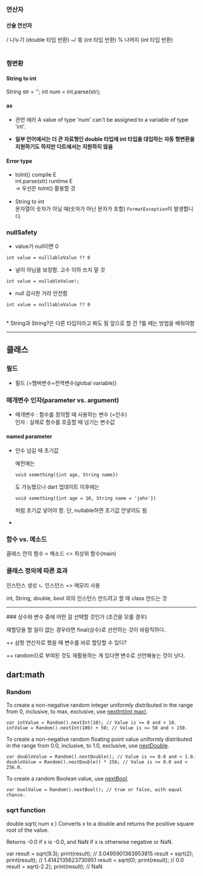 

### 연산자
#### 산술 연산자
/  나누기 (double 타입 반환)
~/ 몫 (int 타입 반환)
%  나머지 (int 타입 반환)
<br>
<br>
### 형변환
#### String to int
String str = '';
int num = int.parse(str);

#### as
- 관련 에러
A value of type 'num' can't be assigned to a variable of type 'int'.

* **일부 언어에서는 더 큰 자료형인 double 타입에 int 타입을 대입하는 자동 형변환을 지원하기도 하지만 다트에서는 지원하지 않음**

#### Error type

* toInt() compile E <br>
int.parse(str) runtime E <br>
-> 우선은 toInt() 활용할 것<br><br>
* String to int <br>
문자열이 숫자가 아닐 때(숫자가 아닌 문자가 포함) `FormatException`이 발생합니다.

###  nullSafety
* value가 null이면 0

```
int value = nulllableValue ?? 0
```

* 널이 아님을 보장함. 고수 이하 쓰지 말 것
```
int value = nullableValue!;
```

* null 검사한 거라 안전함
```
int value = nulllableValue ?? 0
```

<br>
* String과 String?은 다른 타입이라고 봐도 됨
앞으로 할 건 ?를 떼는 방법을 배워야함
<br>
<hr>

## 클래스

### 필드

* 필드 (=멤버변수=전역변수(global variable))

### 매개변수 인자(parameter vs. argument) <br>
* 매개변수 : 함수를 정의할 때 사용하는 변수 (=인수)<br>
인자 : 실제로 함수를 호출할 때 넘기는 변수값

#### named parameter
* 인수 넘길 때 초기값

    예전에는 
    ```
    void something({int age, String name})
    ```
    도 가능했으나
    dart 업데이트 이후에는
    ```
    void something({int age = 10, String name = 'john'})
    ```
    처럼 초기값 넣어야 함. 단, nullable하면 초기값 안넣어도 됨
* 


### 함수 vs. 메소드
클래스 안의 함수 = 메소드
<> 최상위 함수(main)

### 클래스 정의에 따른 효과
인스턴스 생성
ㄴ 인스턴스 => 메모리 사용

int, String, double, bool 외의 인스턴스 만드려고 할 때 class 만드는 것

<hr>
### 상수와 변수 중에 어떤 걸 선택할 것인가
(조건을 모를 경우)

재할당을 할 일이 없는 경우라면
final(상수)로 선언하는 것이 바람직하다.

++ 삼항 연산자로 했을 때 변수를 바로 할당할 수 있다?

++ random으로 부여된 것도 재활용하는 게 있다면
변수로 선언해놓는 것이 낫다.

 
## dart:math
### Random
To create a non-negative random integer uniformly distributed in the range from 0, inclusive, to max, exclusive, use [nextInt(int max)](https://api.flutter.dev/flutter/dart-math/Random/nextInt.html).
```
var intValue = Random().nextInt(10); // Value is >= 0 and < 10.
intValue = Random().nextInt(100) + 50; // Value is >= 50 and < 150.
```

To create a non-negative random floating point value uniformly distributed in the range from 0.0, inclusive, to 1.0, exclusive, use [nextDouble](https://api.flutter.dev/flutter/dart-math/Random/nextDouble.html).

```
var doubleValue = Random().nextDouble(); // Value is >= 0.0 and < 1.0.
doubleValue = Random().nextDouble() * 256; // Value is >= 0.0 and < 256.0.
```

To create a random Boolean value, use [nextBool](https://api.flutter.dev/flutter/dart-math/Random/nextBool.html).

```
var boolValue = Random().nextBool(); // true or false, with equal chance.
```

### sqrt function
double sqrt(
num x
)
Converts x to a double and returns the positive square root of the value.

Returns -0.0 if x is -0.0, and NaN if x is otherwise negative or NaN.

var result = sqrt(9.3);
print(result); // 3.0495901363953815
result = sqrt(2);
print(result); // 1.4142135623730951
result = sqrt(0);
print(result); // 0.0
result = sqrt(-2.2);
print(result); // NaN

